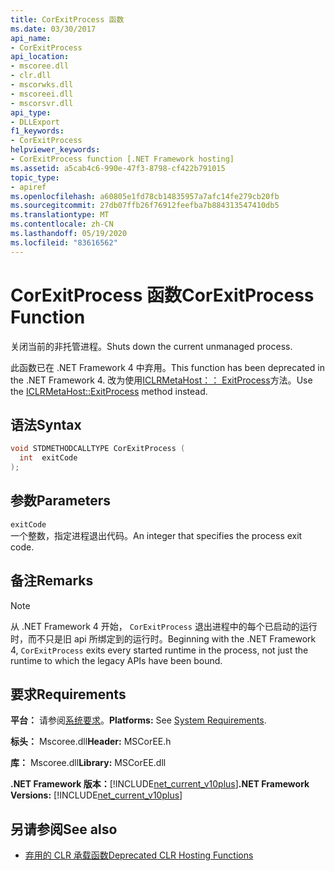 ```yaml
---
title: CorExitProcess 函数
ms.date: 03/30/2017
api_name:
- CorExitProcess
api_location:
- mscoree.dll
- clr.dll
- mscorwks.dll
- mscoreei.dll
- mscorsvr.dll
api_type:
- DLLExport
f1_keywords:
- CorExitProcess
helpviewer_keywords:
- CorExitProcess function [.NET Framework hosting]
ms.assetid: a5cab4c6-990e-47f3-8798-cf422b791015
topic_type:
- apiref
ms.openlocfilehash: a60805e1fd78cb14835957a7afc14fe279cb20fb
ms.sourcegitcommit: 27db07ffb26f76912feefba7b884313547410db5
ms.translationtype: MT
ms.contentlocale: zh-CN
ms.lasthandoff: 05/19/2020
ms.locfileid: "83616562"
---
```

# <a name="corexitprocess-function"></a><span data-ttu-id="bcf80-102">CorExitProcess 函数</span><span class="sxs-lookup"><span data-stu-id="bcf80-102">CorExitProcess Function</span></span>
<span data-ttu-id="bcf80-103">关闭当前的非托管进程。</span><span class="sxs-lookup"><span data-stu-id="bcf80-103">Shuts down the current unmanaged process.</span></span>  
  
 <span data-ttu-id="bcf80-104">此函数已在 .NET Framework 4 中弃用。</span><span class="sxs-lookup"><span data-stu-id="bcf80-104">This function has been deprecated in the .NET Framework 4.</span></span> <span data-ttu-id="bcf80-105">改为使用[ICLRMetaHost：： ExitProcess](iclrmetahost-exitprocess-method.md)方法。</span><span class="sxs-lookup"><span data-stu-id="bcf80-105">Use the [ICLRMetaHost::ExitProcess](iclrmetahost-exitprocess-method.md) method instead.</span></span>  
  
## <a name="syntax"></a><span data-ttu-id="bcf80-106">语法</span><span class="sxs-lookup"><span data-stu-id="bcf80-106">Syntax</span></span>  
  
```cpp  
void STDMETHODCALLTYPE CorExitProcess (
  int  exitCode  
);  
```  
  
## <a name="parameters"></a><span data-ttu-id="bcf80-107">参数</span><span class="sxs-lookup"><span data-stu-id="bcf80-107">Parameters</span></span>  
 `exitCode`  
 <span data-ttu-id="bcf80-108">一个整数，指定进程退出代码。</span><span class="sxs-lookup"><span data-stu-id="bcf80-108">An integer that specifies the process exit code.</span></span>  
  
## <a name="remarks"></a><span data-ttu-id="bcf80-109">备注</span><span class="sxs-lookup"><span data-stu-id="bcf80-109">Remarks</span></span>  
  
> [!NOTE]
> <span data-ttu-id="bcf80-110">从 .NET Framework 4 开始， `CorExitProcess` 退出进程中的每个已启动的运行时，而不只是旧 api 所绑定到的运行时。</span><span class="sxs-lookup"><span data-stu-id="bcf80-110">Beginning with the .NET Framework 4, `CorExitProcess` exits every started runtime in the process, not just the runtime to which the legacy APIs have been bound.</span></span>  
  
## <a name="requirements"></a><span data-ttu-id="bcf80-111">要求</span><span class="sxs-lookup"><span data-stu-id="bcf80-111">Requirements</span></span>  
 <span data-ttu-id="bcf80-112">**平台：** 请参阅[系统要求](../../get-started/system-requirements.md)。</span><span class="sxs-lookup"><span data-stu-id="bcf80-112">**Platforms:** See [System Requirements](../../get-started/system-requirements.md).</span></span>  
  
 <span data-ttu-id="bcf80-113">**标头：** Mscoree.dll</span><span class="sxs-lookup"><span data-stu-id="bcf80-113">**Header:** MSCorEE.h</span></span>  
  
 <span data-ttu-id="bcf80-114">**库：** Mscoree.dll</span><span class="sxs-lookup"><span data-stu-id="bcf80-114">**Library:** MSCorEE.dll</span></span>  
  
 <span data-ttu-id="bcf80-115">**.NET Framework 版本：**[!INCLUDE[net_current_v10plus](../../../../includes/net-current-v10plus-md.md)]</span><span class="sxs-lookup"><span data-stu-id="bcf80-115">**.NET Framework Versions:** [!INCLUDE[net_current_v10plus](../../../../includes/net-current-v10plus-md.md)]</span></span>  
  
## <a name="see-also"></a><span data-ttu-id="bcf80-116">另请参阅</span><span class="sxs-lookup"><span data-stu-id="bcf80-116">See also</span></span>

- [<span data-ttu-id="bcf80-117">弃用的 CLR 承载函数</span><span class="sxs-lookup"><span data-stu-id="bcf80-117">Deprecated CLR Hosting Functions</span></span>](deprecated-clr-hosting-functions.md)

